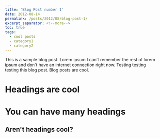 ```yaml
---
title: 'Blog Post number 1'
date: 2012-08-14
permalink: /posts/2012/08/blog-post-1/
excerpt_separator: <!--more-->
toc: true
tags:
  - cool posts
  - category1
  - category2
---
```


This is a sample blog post. Lorem ipsum I can't remember the rest of lorem ipsum and don't have an internet connection right now. Testing testing testing this blog post. Blog posts are cool.

Headings are cool
======

You can have many headings
======

Aren't headings cool?
------